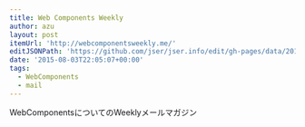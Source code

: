 ```yaml
---
title: Web Components Weekly
author: azu
layout: post
itemUrl: 'http://webcomponentsweekly.me/'
editJSONPath: 'https://github.com/jser/jser.info/edit/gh-pages/data/2015/08/index.json'
date: '2015-08-03T22:05:07+00:00'
tags:
  - WebComponents
  - mail
---
```

WebComponentsについてのWeeklyメールマガジン
